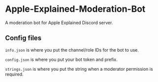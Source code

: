 # Apple-Explained-Moderation-Bot
A moderation bot for Apple Explained Discord server.

## Config files
`info.json` is where you put the channel/role IDs for the bot to use.

`config.json` is where you put your bot token and prefix.

`strings.json` is where you put the string when a moderator permission is required.

